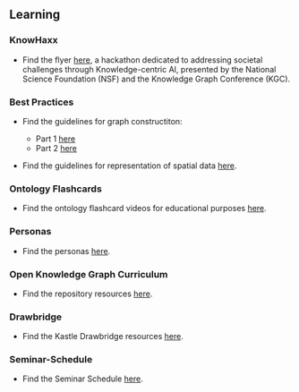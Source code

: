 ## Learning

### KnowHaxx

- Find the flyer [here](./assets/resources/knowhax-flyer.pdf), a hackathon dedicated to addressing societal challenges through Knowledge-centric AI, presented by the National Science Foundation (NSF) and the Knowledge Graph Conference (KGC).

### Best Practices

- Find the guidelines for graph constructiton:
  - Part 1 [here](./resource-pages/graph-construction-guidelines.md)
  - Part 2 [here](./resource-pages/graph-construction-guidelines-part2.md)

- Find the guidelines for representation of spatial data [here](./resource-pages/spatial-data-representation-guidelines.md).

### Ontology Flashcards

- Find the ontology flashcard videos for educational purposes [here](./resource-pages/ontology-flashcards.md).

### Personas

- Find the personas [here](./resource-pages/personas.md).

### Open Knowledge Graph Curriculum

- Find the repository resources [here](https://github.com/KGConf/open-kg-curriculum).

### Drawbridge

- Find the Kastle Drawbridge resources [here](https://github.com/kastle-lab/kastle-drawbridge).

### Seminar-Schedule

- Find the Seminar Schedule [here](./resource-pages/seminar-schedule.md).